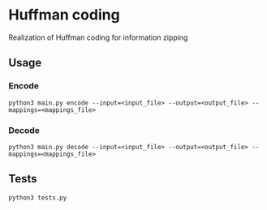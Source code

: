 # Huffman coding
Realization of Huffman coding for information zipping

## Usage
### Encode
    python3 main.py encode --input=<input_file> --output=<output_file> --mappings=<mappings_file>

### Decode
    python3 main.py decode --input=<input_file> --output=<output_file> --mappings=<mappings_file>

## Tests
    python3 tests.py
